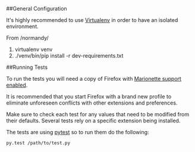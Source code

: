 ##General Configuration

It's highly recommended to use [Virtualenv](https://virtualenv.pypa.io/en/latest/)
in order to have an isolated environment.

From /normandy/

1. virtualenv venv
2. ./venv/bin/pip install -r dev-requirements.txt

##Running Tests

To run the tests you will need a copy of Firefox with [Marionette support enabled](https://developer.mozilla.org/en-US/docs/Mozilla/QA/Marionette/Builds).

It is recommended that you start Firefox with a brand new profile to eliminate
unforeseen conflicts with other extensions and preferences.

Make sure to check each test for any values that need to be modified from their
defaults. Several tests rely on a specific extension being installed.

The tests are using [pytest](http://pytest.org/latest/) so to run them do the
following:

`py.test /path/to/test.py`
